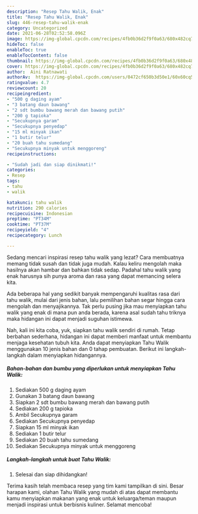 ```yaml
---
description: "Resep Tahu Walik, Enak"
title: "Resep Tahu Walik, Enak"
slug: 446-resep-tahu-walik-enak
category: Uncategorized
date: 2021-06-28T02:52:58.096Z
image: https://img-global.cpcdn.com/recipes/4fb0b36d2f9f0a63/680x482cq70/tahu-walik-foto-resep-utama.jpg
hideToc: false
enableToc: true
enableTocContent: false
thumbnail: https://img-global.cpcdn.com/recipes/4fb0b36d2f9f0a63/680x482cq70/tahu-walik-foto-resep-utama.jpg
cover: https://img-global.cpcdn.com/recipes/4fb0b36d2f9f0a63/680x482cq70/tahu-walik-foto-resep-utama.jpg
author:  Aini Ratnawati
authorAv:  https://img-global.cpcdn.com/users/0472cf650b3d50e1/60x60cq50/avatar.jpg
ratingvalue: 4.7
reviewcount: 20
recipeingredient:
- "500 g daging ayam"
- "3 batang daun bawang"
- "2 sdt bumbu bawang merah dan bawang putih"
- "200 g tapioka"
- "Secukupnya garam"
- "Secukupnya penyedap"
- "15 ml minyak ikan"
- "1 butir telur"
- "20 buah tahu sumedang"
- "Secukupnya minyak untuk menggoreng"
recipeinstructions:

- "Sudah jadi dan siap dinikmati!"
categories:
- Resep
tags:
- tahu
- walik

katakunci: tahu walik 
nutrition: 290 calories
recipecuisine: Indonesian
preptime: "PT34M"
cooktime: "PT37M"
recipeyield: "4"
recipecategory: Lunch

---
```



Sedang mencari inspirasi resep tahu walik yang lezat? Cara membuatnya memang tidak susah dan tidak juga mudah. Kalau keliru mengolah maka hasilnya akan hambar dan bahkan tidak sedap. Padahal tahu walik yang enak harusnya sih punya aroma dan rasa yang dapat memancing selera kita.




Ada beberapa hal yang sedikit banyak mempengaruhi kualitas rasa dari tahu walik, mulai dari jenis bahan, lalu pemilihan bahan segar hingga cara mengolah dan menyajikannya. Tak perlu pusing jika mau menyiapkan tahu walik yang enak di mana pun anda berada, karena asal sudah tahu triknya maka hidangan ini dapat menjadi suguhan istimewa.


Nah, kali ini kita coba, yuk, siapkan tahu walik sendiri di rumah. Tetap berbahan sederhana, hidangan ini dapat memberi manfaat untuk membantu menjaga kesehatan tubuh kita. Anda dapat menyiapkan Tahu Walik menggunakan 10 jenis bahan dan 0 tahap pembuatan. Berikut ini langkah-langkah dalam menyiapkan hidangannya.

<!--inarticleads1-->

##### Bahan-bahan dan bumbu yang diperlukan untuk menyiapkan Tahu Walik:

1. Sediakan 500 g daging ayam
1. Gunakan 3 batang daun bawang
1. Siapkan 2 sdt bumbu bawang merah dan bawang putih
1. Sediakan 200 g tapioka
1. Ambil Secukupnya garam
1. Sediakan Secukupnya penyedap
1. Siapkan 15 ml minyak ikan
1. Sediakan 1 butir telur
1. Sediakan 20 buah tahu sumedang
1. Sediakan Secukupnya minyak untuk menggoreng




<!--inarticleads2-->

##### Langkah-langkah untuk buat Tahu Walik:


1. Selesai dan siap dihidangkan!



Terima kasih telah membaca resep yang tim kami tampilkan di sini. Besar harapan kami, olahan Tahu Walik yang mudah di atas dapat membantu kamu menyiapkan makanan yang enak untuk keluarga/teman maupun menjadi inspirasi untuk berbisnis kuliner. Selamat mencoba!
